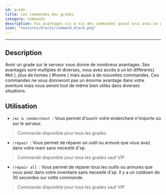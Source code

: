```yaml
---
id: grade
title: Les commandes des grades
category: commands
description: Vos avantages vis à vis des commandes quand vous avez un grade. 
icon: "textures/blocks/command_block.png"
---
```

___
## Description

Avoir un grade sur le serveur vous donne de nombreux avantages. Ses avantages sont multiples et diverses, vous avez accès à un kit différents( #kit ), plus de homes ( #home ) mais aussi à de nouvelles commandes.
Ces commandes ne vous donneront pas un énorme avantage dans votre aventure mais vous seront tout de même bien utiles dans diverses situations.

## Utilisation 

* ``/ec & /enderchest ``: Vous permet d'ouvrir votre enderchest n'importe où sur le serveur. 
> Commande disponible pour tous les grades   

* ``/repair ``: Vous permet de réparer un outil ou armure que vous avez dans votre main sans necesité d'xp. 
> Commande disponible pour tous les grades sauf VIP  
 
* ``/repair all ``: Vous permet de réparer tous les outils ou armures que vous avez dans votre inventaire sans necesité d'xp. Il y a un coldown de 30 secondes sur cette commande. 
> Commande disponible pour tous les grades sauf VIP 
